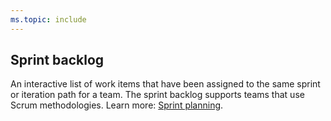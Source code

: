 ```yaml
---
ms.topic: include
---
```

 
## Sprint backlog 
An interactive list of work items that have been assigned to the same sprint or iteration path for a team. The sprint backlog supports teams that use Scrum methodologies. Learn more: [Sprint planning](/azure/devops/boards/sprints/assign-work-sprint). 